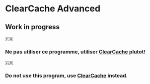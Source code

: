 # ClearCache Advanced
## Work in progress

:fr:

### Ne pas utiliser ce programme, utiliser [ClearCache](https://github.com/SUP2Ak/ClearCache) plutot!

:uk:

### Do not use this program, use [ClearCache](https://github.com/SUP2Ak/ClearCache) instead.
